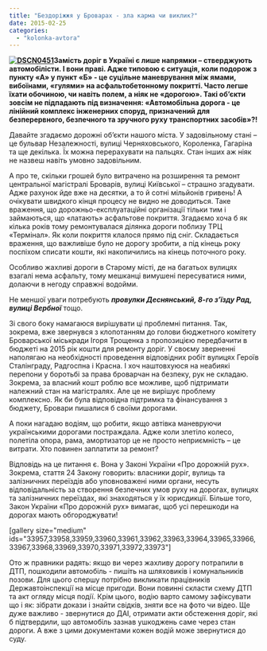 ```yaml
---
title: "Бездоріжжя у Броварах - зла карма чи виклик?"
date: 2015-02-25
categories: 
  - "kolonka-avtora"
---
```


**[![DSCN0451](https://mpz.brovary.org/wp-content/uploads/2015/02/DSCN0451.jpg)](https://mpz.brovary.org/wp-content/uploads/2015/02/DSCN0451.jpg)Замість доріг в Україні є лише напрямки – стверджують автомобілісти. І вони праві. Адже типовою є ситуація, коли подорож з пункту «А» у пункт «Б» - це суцільне маневрування між ямами, вибоїнами, «гулями» на асфальтобетонному покритті. Часто легше їхати обочиною, чи навіть полем, а ніяк не «дорогою». Такі об’єкти зовсім не підпадають під визначення: «Автомобільна дорога - це лінійний комплекс інженерних споруд, призначений для безперервного, безпечного та зручного руху транспортних засобів»?!**

Давайте згадаємо дорожні об’єкти нашого міста. У задовільному стані – це бульвар Незалежності, вулиці Черняховського, Короленка, Гагаріна та ще декілька. Їх можна перерахувати на пальцях. Стан інших аж ніяк не назвеш навіть умовно задовільним.

А про те, скільки грошей було витрачено на розширення та ремонт центральної магістралі Броварів, вулиці Київської – страшно згадувати. Адже рахунок йде вже на десятки, а то й сотні мільйонів гривень! А очікувати швидкого кінця процесу не видно не доводиться. Таке враження, що дорожньо-експлуатаційні організації тільки тим і займаються, що «латають» асфальтове покриття. Згадаємо хоча б як кілька років тому ремонтувалася ділянка дороги поблизу ТРЦ «Термінал». Як коли покриття клалося прямо під сніг. Складається враження, що важливіше було не дорогу зробити, а під кінець року поспіхом списати кошти, які накопичились на кінець поточного року.

Особливо жахливі дороги в Старому місті, де на багатьох вулицях взагалі нема асфальту, тому мешканці вимушені пересуватися ними, долаючи в негоду справжні водойми.

Не меншої уваги потребують _**провулки Деснянський, 8-го з’їзду Рад, вулиці Вербної**_ тощо.

Зі свого боку намагаюся вирішувати ці проблемні питання. Так, зокрема, вже звернувся з клопотанням до голови бюджетного комітету Броварської міськради Ігоря Трощенка з пропозицією передбачити в бюджеті на 2015 рік кошти для ремонту доріг. У своєму зверненні наполягаю на необхідності проведення відповідних робіт вулицях Героїв Сталінграду, Радгоспна і Красна. І хоч наштовхуюся на неабиякі перепони у боротьбі за права броварчан на безпеку, рук не складаю. Зокрема, за власний кошт роблю все можливе, щоб підтримати належний стан на магістралях. Але це не вирішує проблему комплексно. Як би була відповідна підтримка та фінансування з бюджету, Бровари пишалися б своїми дорогами.

А поки нагадаю водіям, що робити, якщо автівка маневруючи українськими дорогами постраждала. Адже коли злетіло колесо, полетіла опора, рама, амортизатор це не просто неприємність – це витрати. Хто повинен заплатити за ремонт?

Відповідь на це питання є. Вона у Законі України «Про дорожній рух». Зокрема, стаття 24 Закону говорить: власники доріг, вулиць та залізничних переїздів або уповноважені ними органи, несуть відповідальність за створення безпечних умов руху на дорогах, вулицях та залізничних переїздах, які знаходяться у їх юрисдикції. Більше того, Закон України «Про дорожній рух» вимагає, щоб усі перешкоди на дорогах мають обгороджувати!

\[gallery size="medium" ids="33957,33958,33959,33960,33961,33962,33963,33964,33965,33966,33967,33968,33969,33970,33971,33972,33973"\]

Ото ж правники радять: якщо ви через жахливу дорогу потрапили в ДТП, пошкодили автомобіль - пишіть на шляховиків і комунальників позови. Для цього спершу потрібно викликати працівників Державтоінспекції на місце пригоди. Вони повинні скласти схему ДТП та акт огляду місця події. Крім цього, водію варто самому зафіксувати що і як: зібрати докази і знайти свідків, зняти все на фото чи відео. Ще дуже важливо - звернутися до ДАІ, отримати акти обстеження доріг, які б підтвердили, що автомобіль зазнав ушкоджень саме через стан дороги. А вже з цими документами кожен водій може звернутися до суду.
